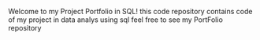 Welcome to my Project Portfolio in SQL!
this code repository contains code  of my project in data analys using sql 
feel free to  see  my PortFolio repository 
